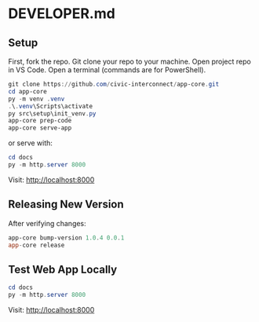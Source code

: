 # DEVELOPER.md

## Setup

First, fork the repo. Git clone your repo to your machine. Open project repo in VS Code.
Open a terminal (commands are for PowerShell).

```powershell
git clone https://github.com/civic-interconnect/app-core.git
cd app-core
py -m venv .venv
.\.venv\Scripts\activate
py src\setup\init_venv.py
app-core prep-code
app-core serve-app
```

or serve with:

```powershell
cd docs
py -m http.server 8000
```

Visit: <http://localhost:8000>

## Releasing New Version

After verifying changes:

```powershell
app-core bump-version 1.0.4 0.0.1
app-core release
```

## Test Web App Locally

```powershell
cd docs
py -m http.server 8000
```

Visit: <http://localhost:8000>
